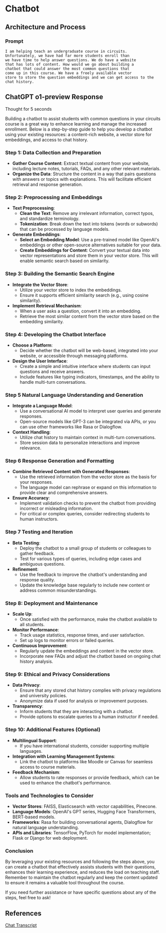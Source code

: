 # Chatbot

## Architecture and Process

### Prompt

```linenums="0"
I am helping teach an undergraduate course in circuits.
Unfortunately, we have had far more students enroll than
we have time to help answer questions. We do have a website
that has lots of content. How would we go about building a
chatbot that could answer the most common questions that
come up in this course. We have a freely available vector
store to store the question embeddings and we can get access to the chat history.
```

## ChatGPT o1-preview Response

Thought for 5 seconds

Building a chatbot to assist students with common questions in your circuits course is a great way to enhance learning and manage the increased enrollment. Below is a step-by-step guide to help you develop a chatbot using your existing resources: a content-rich website, a vector store for embeddings, and access to chat history.

### Step 1: Data Collection and Preparation

-  **Gather Course Content**: Extract textual content from your website, including lecture notes, tutorials, FAQs, and any other relevant materials.
-  **Organize the Data**: Structure the content in a way that pairs questions with answers or topics with explanations. This will facilitate efficient retrieval and response generation.

### Step 2: Preprocessing and Embeddings

-   **Text Preprocessing**:
    -   **Clean the Text**: Remove any irrelevant information, correct typos, and standardize terminology.
    -   **Tokenization**: Break down the text into tokens (words or subwords) that can be processed by language models.
-   **Generate Embeddings**:
    -   **Select an Embedding Model**: Use a pre-trained model like OpenAI's embeddings or other open-source alternatives suitable for your data.
    -   **Create Embeddings for Content**: Convert your textual data into vector representations and store them in your vector store. This will enable semantic search based on similarity.

### Step 3: Building the Semantic Search Engine

-   **Integrate the Vector Store**:
    -   Utilize your vector store to index the embeddings.
    -   Ensure it supports efficient similarity search (e.g., using cosine similarity).
-   **Implement Retrieval Mechanism**:
    -   When a user asks a question, convert it into an embedding.
    -   Retrieve the most similar content from the vector store based on the embedding similarity.

### Step 4: Developing the Chatbot Interface

-   **Choose a Platform**:
    -   Decide whether the chatbot will be web-based, integrated into your website, or accessible through messaging platforms.
-   **Design the User Interface**:
    -   Create a simple and intuitive interface where students can input questions and receive answers.
    -   Include features like typing indicators, timestamps, and the ability to handle multi-turn conversations.

### Step 5 Natural Language Understanding and Generation

-   **Integrate a Language Model**:
    -   Use a conversational AI model to interpret user queries and generate responses.
    -   Open-source models like GPT-3 can be integrated via APIs, or you can use other frameworks like Rasa or Dialogflow.
-   **Context Handling**:
    -   Utilize chat history to maintain context in multi-turn conversations.
    -   Store session data to personalize interactions and improve relevance.

### Step 6 Response Generation and Formatting

-   **Combine Retrieved Content with Generated Responses**:
    -   Use the retrieved information from the vector store as the basis for your responses.
    -   The language model can rephrase or expand on this information to provide clear and comprehensive answers.
-   **Ensure Accuracy**:
    -   Implement validation checks to prevent the chatbot from providing incorrect or misleading information.
    -   For critical or complex queries, consider redirecting students to human instructors.

### Step 7 Testing and Iteration

-   **Beta Testing**:
    -   Deploy the chatbot to a small group of students or colleagues to gather feedback.
    -   Test for various types of queries, including edge cases and ambiguous questions.
-   **Refinement**:
    -   Use the feedback to improve the chatbot's understanding and response quality.
    -   Update the knowledge base regularly to include new content or address common misunderstandings.

### Step 8: Deployment and Maintenance

-   **Scale Up**:
    -   Once satisfied with the performance, make the chatbot available to all students.
-   **Monitor Performance**:
    -   Track usage statistics, response times, and user satisfaction.
    -   Set up logs to monitor errors or failed queries.
-   **Continuous Improvement**:
    -   Regularly update the embeddings and content in the vector store.
    -   Incorporate new FAQs and adjust the chatbot based on ongoing chat history analysis.

### Step 9: Ethical and Privacy Considerations

-   **Data Privacy**:
    -   Ensure that any stored chat history complies with privacy regulations and university policies.
    -   Anonymize data if used for analysis or improvement purposes.
-   **Transparency**:
    -   Inform students that they are interacting with a chatbot.
    -   Provide options to escalate queries to a human instructor if needed.

### Step 10: Additional Features (Optional)

-   **Multilingual Support**:
    -   If you have international students, consider supporting multiple languages.
-   **Integration with Learning Management Systems**:
    -   Link the chatbot to platforms like Moodle or Canvas for seamless access to course materials.
-   **Feedback Mechanism**:
    -   Allow students to rate responses or provide feedback, which can be used to enhance the chatbot's performance.

### Tools and Technologies to Consider

-   **Vector Stores**: FAISS, Elasticsearch with vector capabilities, Pinecone.
-   **Language Models**: OpenAI's GPT series, Hugging Face Transformers, BERT-based models.
-   **Frameworks**: Rasa for building conversational agents, Dialogflow for natural language understanding.
-   **APIs and Libraries**: TensorFlow, PyTorch for model implementation; Flask or Django for web deployment.

### Conclusion

By leveraging your existing resources and following the steps above, you can create a chatbot that effectively assists students with their questions, enhances their learning experience, and reduces the load on teaching staff. Remember to maintain the chatbot regularly and keep the content updated to ensure it remains a valuable tool throughout the course.

If you need further assistance or have specific questions about any of the steps, feel free to ask!

## References

[Chat Transcript](https://chatgpt.com/share/66fd8b0b-ca10-8001-8a04-fa38ef6a9889)